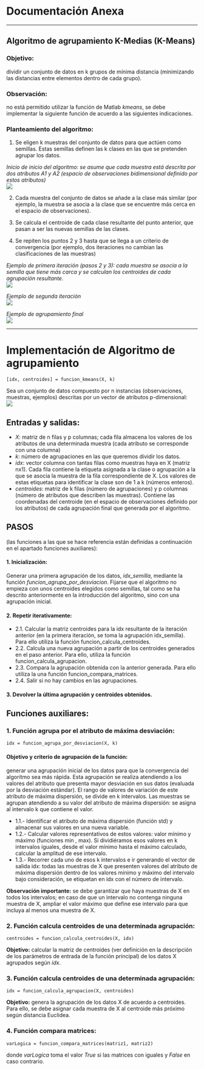 # Documentación Anexa

___

## Algoritmo de agrupamiento K-Medias (K-Means)
### Objetivo:
dividir un conjunto de datos en k grupos de mínima distancia (minimizando las distancias entre elementos dentro de cada grupo).

### Observación:
no está permitido utilizar la función de Matlab *kmeans*, se debe implementar la siguiente función de acuerdo a las siguientes indicaciones.

### Planteamiento del algoritmo:
1. Se eligen k muestras del conjunto de datos para que actúen como semillas. Estas semillas definen las k clases en las que se pretenden agrupar los datos.

_Inicio de inicio del algoritmo: se asume que cada muestra está descrita por dos atributos A1 y A2 (espacio de observaciones bidimensional definido por estos atributos)_   
<img src="imagenes/Anexo/1.png"/>

2. Cada muestra del conjunto de datos se añade a la clase más similar (por ejemplo, la muestra se asocia a la clase que se encuentre más cerca en el espacio de observaciones).

3. Se calcula el centroide de cada clase resultante del punto anterior, que pasan a ser las nuevas semillas de las clases.

4. Se repiten los puntos 2 y 3 hasta que se llega a un criterio de convergencia (por ejemplo, dos iteraciones no cambian las clasificaciones de las muestras)

_Ejemplo de primera iteración (pasos 2 y 3): cada muestra se asocia a la semilla que tiene más carca y se calculan los centroides de cada agrupación resultante._   
<img src="imagenes/Anexo/2.png"/>

_Ejemplo de segunda iteración_   
<img src="imagenes/Anexo/3.png"/>

_Ejemplo de agrupamiento final_   
<img src="imagenes/Anexo/4.png"/>

___

# Implementación de Algoritmo de agrupamiento
    [idx, centroides] = funcion_kmeans(X, k)

Sea un conjunto de datos compuesto por n instancias (observaciones, muestras, ejemplos) descritas por un vector de atributos p-dimensional:   
<img src="imagenes/Anexo/5.png"/>

## Entradas y salidas:
- *X*: matriz de n filas y p columnas; cada fila almacena los valores de los atributos de una determinada muestra (cada atributo se corresponde con una columna)
- *k*: número de agrupaciones en las que queremos dividir los datos.
- *idx*: vector columna con tantas filas como muestras haya en X (matriz nx1). Cada fila contiene la etiqueta asignada a la clase o agrupación a la que se asocia la muestra de la fila correspondiente de X. Los valores de estas etiquetas para identificar la clase son de 1 a k (números enteros).
- *centroides*: matriz de k filas (número de agrupaciones) y p columnas (número de atributos que describen las muestras). Contiene las coordenadas del centroide (en el espacio de observaciones definido por los atributos) de cada agrupación final que generada por el algoritmo.

## PASOS
(las funciones a las que se hace referencia están definidas a continuación en el apartado funciones auxiliares):

#### 1. Inicialización:
Generar una primera agrupación de los datos, *idx_semilla*, mediante la función *funcion_agrupa_por_desviacion*. Fijarse que el algoritmo no empieza con unos centroides elegidos como semillas, tal como se ha descrito anteriormente en la introducción del algoritmo, sino con una agrupación inicial.

#### 2. Repetir iterativamente:
- 2.1. Calcular la matriz centroides para la idx resultante de la iteración anterior (en la primera iteración, se toma la agrupación idx_semilla). Para ello utiliza la función funcion_calcula_centroides.
- 2.2. Calcula una nueva agrupación a partir de los centroides generados en el paso anterior. Para ello, utiliza la función funcion_calcula_agrupacion.
- 2.3. Compara la agrupación obtenida con la anterior generada. Para ello utiliza la una función funcion_compara_matrices.
- 2.4. Salir si no hay cambios en las agrupaciones.

#### 3. Devolver la última agrupación y centroides obtenidos.

## Funciones auxiliares:
### 1. Función agrupa por el atributo de máxima desviación:
    idx = funcion_agrupa_por_desviacion(X, k)
#### Objetivo y criterio de agrupación de la función:
generar una agrupación inicial de los datos para que la convergencia del algoritmo sea más rápida. Esta agrupación se realiza atendiendo a los valores del atributo que presenta mayor desviación en sus datos (evaluada por la desviación estándar). El rango de valores de variación de este atributo de máxima dispersión, se divide en k intervalos. Las muestras se agrupan atendiendo a su valor del atributo de máxima dispersión: se asigna al intervalo k que contiene el valor.
- 1.1.- Identificar el atributo de máxima dispersión (función std) y almacenar sus valores en una nueva variable.
- 1.2.- Calcular valores representativos de estos valores: valor mínimo y máximo (funciones min , max). Si dividiéramos esos valores en k intervalos iguales, desde el valor mínimo hasta el máximo calculado, calcular la amplitud de ese intervalo.
- 1.3.- Recorrer cada uno de esos k intervalos e ir generando el vector de salida idx: todas las muestras de X que presenten valores del atributo de máxima dispersión dentro de los valores mínimo y máximo del intervalo bajo consideración, se etiquetan en idx con el número de intervalo.

**Observación importante:** se debe garantizar que haya muestras de X en todos los intervalos; en caso de que un intervalo no contenga ninguna muestra de X, ampliar el valor máximo que define ese intervalo para que incluya al menos una muestra de X.

### 2. Función calcula centroides de una determinada agrupación:
    centroides = funcion_calcula_centroides(X, idx)
**Objetivo:** calcular la matriz de centroides (ver definición en la descripción de los parámetros de entrada de la función principal) de los datos X agrupados según *idx*.

### 3. Función calcula centroides de una determinada agrupación:
    idx = funcion_calcula_agrupacion(X, centroides)
**Objetivo:** genera la agrupación de los datos X de acuerdo a centroides. Para ello,
se debe asignar cada muestra de X al centroide más próximo según distancia Euclidea.

### 4. Función compara matrices:
    varLogica = funcion_compara_matrices(matriz1, matriz2)
donde *varLogica* toma el valor *True* si las matrices con iguales y *False* en caso contrario.